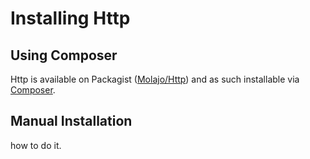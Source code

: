 Installing Http
=============

Using Composer
--------------

Http is available on Packagist ([Molajo/Http](http://packagist.org/packages/molajo/filesystem))
and as such installable via [Composer](http://getcomposer.org/).


Manual Installation
-------------------
how to do it.
